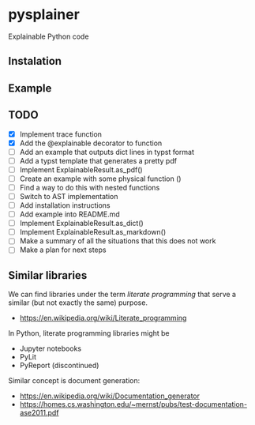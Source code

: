 # pysplainer
Explainable Python code

## Instalation

## Example

## TODO

- [x] Implement trace function
- [x] Add the @explainable decorator to function
- [ ] Add an example that outputs dict lines in typst format
- [ ] Add a typst template that generates a pretty pdf
- [ ] Implement ExplainableResult.as_pdf()
- [ ] Create an example with some physical function ()
- [ ] Find a way to do this with nested functions
- [ ] Switch to AST implementation
- [ ] Add installation instructions
- [ ] Add example into README.md
- [ ] Implement ExplainableResult.as_dict()
- [ ] Implement ExplainableResult.as_markdown()
- [ ] Make a summary of all the situations that this does not work
- [ ] Make a plan for next steps
 
## Similar libraries

We can find libraries under the term _literate programming_ that serve a similar (but not exactly the same) purpose. 

- https://en.wikipedia.org/wiki/Literate_programming

In Python, literate programming libraries might be

- Jupyter notebooks
- PyLit
- PyReport (discontinued)

Similar concept is document generation:
- https://en.wikipedia.org/wiki/Documentation_generator
- https://homes.cs.washington.edu/~mernst/pubs/test-documentation-ase2011.pdf
